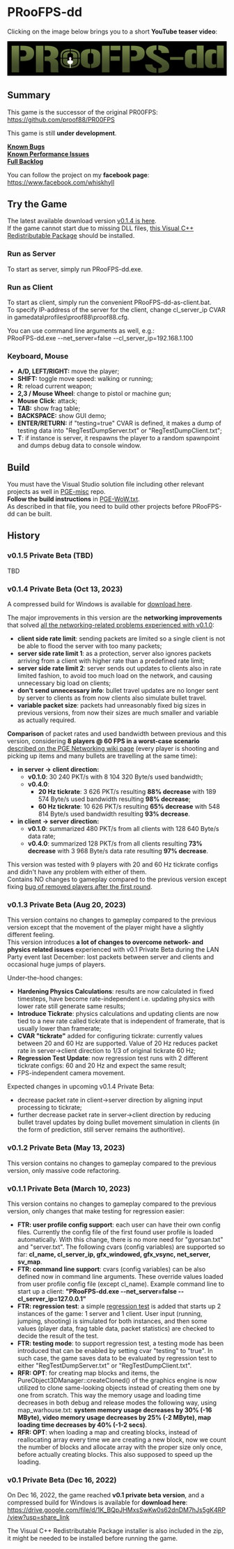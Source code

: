 # PRooFPS-dd

Clicking on the image below brings you to a short **YouTube teaser video**:
<p align="center">
  <a href="http://www.youtube.com/watch?feature=player_embedded&v=XPMMzPYjR98" target="_blank"><img src="PR00FPS-dd-logo.png" alt="Click to see the video!"/></a>
</p>

## Summary

This game is the successor of the original PR00FPS:
https://github.com/proof88/PR00FPS

This game is still **under development**.

**[Known Bugs](https://github.com/proof88/PRooFPS-dd/labels/bug)**  
**[Known Performance Issues](https://github.com/proof88/PRooFPS-dd/issues?q=is%3Aopen+label%3Aoptimization+sort%3Acreated-asc)**  
**[Full Backlog](https://github.com/proof88/PRooFPS-dd/milestones?direction=asc&sort=title&state=open)**

You can follow the project on my **facebook page**:
https://www.facebook.com/whiskhyll

## Try the Game

The latest available download version [v0.1.4 is here](https://drive.google.com/file/d/14iu3raQSt0GcuE3IlXKdd6FQdUTGr7W-/view?usp=share_link).  
If the game cannot start due to missing DLL files, [this Visual C++ Redistributable Package](https://drive.google.com/file/d/1B61VzifHvK-wTNGUai4HaEeik2cXLRHH/view?usp=share_link) should be installed.

### Run as Server

To start as server, simply run PRooFPS-dd.exe.

### Run as Client

To start as client, simply run the convenient PRooFPS-dd-as-client.bat.  
To specify IP-address of the server for the client, change cl_server_ip CVAR in gamedata\profiles\proof88\proof88.cfg.  

You can use command line arguments as well, e.g.:  
PRooFPS-dd.exe --net_server=false --cl_server_ip=192.168.1.100

### Keyboard, Mouse

 - **A/D, LEFT/RIGHT:** move the player;
 - **SHIFT:** toggle move speed: walking or running;
 - **R**: reload current weapon;
 - **2,3 / Mouse Wheel**: change to pistol or machine gun;
 - **Mouse Click**: attack;
 - **TAB:** show frag table;
 - **BACKSPACE:** show GUI demo;
 - **ENTER/RETURN:** if "testing=true" CVAR is defined, it makes a dump of testing data into "RegTestDumpServer.txt" or "RegTestDumpClient.txt";
 - **T**: if instance is server, it respawns the player to a random spawnpoint and dumps debug data to console window.

## Build

You must have the Visual Studio solution file including other relevant projects as well in [PGE-misc](https://github.com/proof88/PGE-misc) repo.  
**Follow the build instructions** in [PGE-WoW.txt](https://github.com/proof88/PGE-misc/blob/master/src/PGE-WoW.txt).  
As described in that file, you need to build other projects before PRooFPS-dd can be built.

## History

### v0.1.5 Private Beta (TBD)

TBD

### v0.1.4 Private Beta (Oct 13, 2023)

A compressed build for Windows is available for [download here](https://drive.google.com/file/d/14iu3raQSt0GcuE3IlXKdd6FQdUTGr7W-/view?usp=share_link).

The major improvements in this version are the **networking improvements** that solved [all the networking-related problems experienced with v0.1.0](https://github.com/proof88/PRooFPS-dd/issues/184):
 - **client side rate limit**: sending packets are limited so a single client is not be able to flood the server with too many packets;
 - **server side rate limit 1**: as a protection, server also ignores packets arriving from a client with higher rate than a predefined rate limit;
 - **server side rate limit 2**: server sends out updates to clients also in rate limited fashion, to avoid too much load on the network, and causing unnecessary big load on clients;
 - **don't send unnecessary info**: bullet travel updates are no longer sent by server to clients as from now clients also simulate bullet travel.
 - **variable packet size**: packets had unreasonably fixed big sizes in previous versions, from now their sizes are much smaller and variable as actually required.

**Comparison** of packet rates and used bandwidth between previous and this version, considering **8 players @ 60 FPS in a worst-case scenario** [described on the PGE Networking wiki page](https://github.com/proof88/PGE/blob/master/PGE/docpages/menu-04-Networking.md) (every player is shooting and picking up items and many bullets are travelling at the same time):
 - **in server -> client direction:**
   - **v0.1.0**: 30 240 PKT/s with 8 104 320 Byte/s used bandwidth;
   - **v0.4.0**:
     - **20 Hz tickrate**: 3 626 PKT/s resulting **88% decrease** with 189 574 Byte/s used bandwidth resulting **98% decrease**;
     - **60 Hz tickrate**: 10 626 PKT/s resulting **65% decrease** with 548 814 Byte/s used bandwidth resulting **93% decrease**.
 - **in client -> server direction:**
   - **v0.1.0**: summarized 480 PKT/s from all clients with 128 640 Byte/s data rate;
   - **v0.4.0**: summarized 128 PKT/s from all clients resulting **73% decrease** with 3 968 Byte/s data rate resulting **97% decrease**.

This version was tested with 9 players with 20 and 60 Hz tickrate configs and didn't have any problem with either of them.  
Contains NO changes to gameplay compared to the previous version except fixing [bug of removed players after the first round](https://github.com/proof88/PRooFPS-dd/issues/221).

### v0.1.3 Private Beta (Aug 20, 2023)

This version contains no changes to gameplay compared to the previous version except that the movement of the player might have a slightly different feeling.  
This version introduces **a lot of changes to overcome network- and physics related issues** experienced with v0.1 Private Beta during the LAN Party event last December: lost packets between server and clients and occasional huge jumps of players.

Under-the-hood changes:
 - **Hardening Physics Calculations**: results are now calculated in fixed timesteps, have become rate-independent i.e. updating physics with lower rate still generate same results;
 - **Introduce Tickrate**: physics calculations and updating clients are now tied to a new rate called tickrate that is independent of framerate, that is usually lower than framerate;
 - **CVAR "tickrate"** added for configuring tickrate: currently values between 20 and 60 Hz are supported. Value of 20 Hz reduces packet rate in server->client direction to 1/3 of original tickrate 60 Hz;
 - **Regression Test Update**: now regression test runs with 2 different tickrate configs: 60 and 20 Hz and expect the same result;
 - FPS-independent camera movement.

Expected changes in upcoming v0.1.4 Private Beta:
 - decrease packet rate in client->server direction by aligning input processing to tickrate;
 - further decrease packet rate in server->client direction by reducing bullet travel updates by doing bullet movement simulation in clients (in the form of prediction, still server remains the authoritive).

### v0.1.2 Private Beta (May 13, 2023)

This version contains no changes to gameplay compared to the previous version, only massive code refactoring.

### v0.1.1 Private Beta (March 10, 2023)

This version contains no changes to gameplay compared to the previous version, only changes that make testing for regression easier:
 - **FTR: user profile config support**: each user can have their own config files. Currently the config file of the first found user profile is loaded automatically. With this change, there is no more need for "gyorsan.txt" and "server.txt".
The following cvars (config variables) are supported so far: **cl_name, cl_server_ip, gfx_windowed, gfx_vsync, net_server, sv_map**.
 - **FTR: command line support**: cvars (config variables) can be also defined now in command line arguments. These override values loaded from user profile config file (except cl_name).
Example command line to start up a client: **"PRooFPS-dd.exe --net_server=false --cl_server_ip=127.0.0.1"**
 - **FTR: regression test**: a simple [regression test](https://github.com/proof88/PRooFPS-dd/blob/main/PRooFPS-dd/Tests/RegTestBasicServerClient2Players.h) is added that starts up 2 instances of the game: 1 server and 1 client. User input (running, jumping, shooting) is simulated for both instances, and then some values (player data, frag table data, packet statistics) are checked to decide the result of the test.
 - **FTR: testing mode**: to support regression test, a testing mode has been introduced that can be enabled by setting cvar "testing" to "true". In such case, the game saves data to be evaluated by regression test to either "RegTestDumpServer.txt" or "RegTestDumpClient.txt".
 - **RFR: OPT**: for creating map blocks and items, the PureObject3DManager::createCloned() of the graphics engine is now utilized to clone same-looking objects instead of creating them one by one from scratch. This way the memory usage and loading time decreases in both debug and release modes the following way, using map_warhouse.txt: **system memory usage decreases by 30% (-16 MByte), video memory usage decreases by 25% (-2 MByte), map loading time decreases by 40% (-1-2 secs)**.
 - **RFR: OPT**: when loading a map and creating blocks, instead of reallocating array every time we are creating a new block, now we count the number of blocks and allocate array with the proper size only once, before actually creating blocks. This also supposed to speed up the loading.

### v0.1 Private Beta (Dec 16, 2022)

On Dec 16, 2022, the game reached **v0.1 private beta version**, and a compressed build for Windows is available for **download here**: https://drive.google.com/file/d/1K_BQpJHMxsSwKw0s62dnDM7hJs5gK4RP/view?usp=share_link

The Visual C++ Redistributable Package installer is also included in the zip, it might be needed to be installed before running the game.
